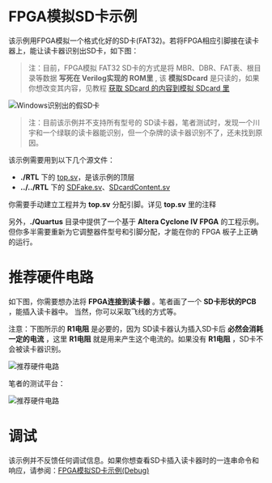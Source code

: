 FPGA模拟SD卡示例
===========================

该示例用FPGA模拟一个格式化好的SD卡(FAT32)。若将FPGA相应引脚接在读卡器上，能让读卡器识别出SD卡，如下图：

> 注：目前，FPGA模拟 FAT32 SD卡的方式是将 MBR、DBR、FAT表、根目录等数据 **写死在 Verilog实现的 ROM里** , 该 **模拟SDcard** 是只读的，如果你想改变其内容，见教程 [获取 SDcard 的内容到模拟 SDcard 里](https://github.com/WangXuan95/FPGA-SDcard/blob/master/example/FakeSDcard/DumpCard.md)

![Windows识别出的假SD卡](https://github.com/WangXuan95/FPGA-SDcard/blob/master/images/FakeSDcardResult.png)

> 注：目前该示例并不支持所有型号的 SD读卡器，笔者测试时，发现一个川宇和一个绿联的读卡器能识别，但一个杂牌的读卡器识别不了，还未找到原因。

该示例需要用到以下几个源文件：
* **./RTL** 下的 [top.sv](https://github.com/WangXuan95/FPGA-SDcard/blob/master/example/FakeSDcard/RTL/top.sv "top.sv")，是该示例的顶层
* **../../RTL** 下的 [SDFake.sv](https://github.com/WangXuan95/FPGA-SDcard/blob/master/RTL/SDFake.sv "SDFake.sv")、[SDcardContent.sv](https://github.com/WangXuan95/FPGA-SDcard/blob/master/RTL/SDcardContent.sv "SDcardContent.sv")

你需要手动建立工程并为 **top.sv** 分配引脚。详见 **top.sv** 里的注释

另外，**./Quartus** 目录中提供了一个基于 **Altera Cyclone IV FPGA** 的工程示例。但你多半需要重新为它调整器件型号和引脚分配，才能在你的 FPGA 板子上正确的运行。

# 推荐硬件电路

如下图，你需要想办法将 **FPGA连接到读卡器** 。笔者画了一个 **SD卡形状的PCB** ，能插入读卡器中。 当然，你可以采取飞线的方式等。

注意：下图所示的 **R1电阻** 是必要的，因为 SD读卡器认为插入SD卡后 **必然会消耗一定的电流** ，这里 **R1电阻** 就是用来产生这个电流的。如果没有 **R1电阻** ，SD卡不会被读卡器识别。

![推荐硬件电路](https://github.com/WangXuan95/FPGA-SDcard/blob/master/images/FakeSD_sch.png)

笔者的测试平台：

![推荐硬件电路](https://github.com/WangXuan95/FPGA-SDcard/blob/master/images/FakeSD_platform.png)

# 调试

该示例并不反馈任何调试信息。如果你想查看SD卡插入读卡器时的一连串命令和响应，请参阅：[FPGA模拟SD卡示例(Debug)](https://github.com/WangXuan95/FPGA-SDcard/blob/master/example/FakeSDcard_Debug/ "FPGA模拟SD卡示例(Debug)")
